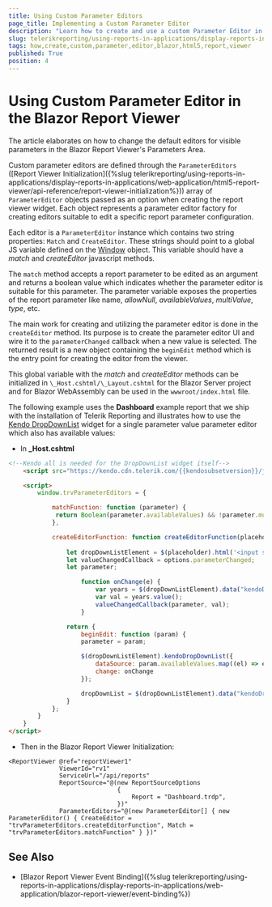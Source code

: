 ```yaml
---
title: Using Custom Parameter Editors
page_title: Implementing a Custom Parameter Editor 
description: "Learn how to create and use a custom Parameter Editor in the Telerik Reporting Blazor Report Viewer for all types of report parameters."
slug: telerikreporting/using-reports-in-applications/display-reports-in-applications/web-application/blazor-report-viewer/how-to-create-a-custom-parameter-editor
tags: how,create,custom,parameter,editor,blazor,html5,report,viewer
published: True
position: 4
---
```


# Using Custom Parameter Editor in the Blazor Report Viewer

The article elaborates on how to change the default editors for visible parameters in the Blazor Report Viewer's Parameters Area.

Custom parameter editors are defined through the `ParameterEditors` ([Report Viewer Initialization]({%slug telerikreporting/using-reports-in-applications/display-reports-in-applications/web-application/html5-report-viewer/api-reference/report-viewer-initialization%})) array of `ParameterEditor` objects passed as an option when creating the report viewer widget.
Each object represents a parameter editor factory for creating editors suitable to edit a specific report parameter configuration.

Each editor is a `ParameterEditor` instance which contains two string properties: `Match` and `CreateEditor`. These strings should point to a global JS variable defined on the [Window](https://developer.mozilla.org/en-US/docs/Web/API/Window) object. This variable should have a _match_ and _createEditor_ javascript methods.

The `match` method accepts a report parameter to be edited as an argument and returns a boolean value which indicates whether the parameter editor is suitable for this parameter. The parameter variable exposes the properties of the report parameter like name, *allowNull*, *availableValues*, *multiValue*, *type*, etc.

The main work for creating and utilizing the parameter editor is done in the `createEditor` method. Its purpose is to create the parameter editor UI and wire it to the `parameterChanged` callback when a new value is selected. The returned result is a new object containing the `beginEdit` method which is the entry point for creating the editor from the viewer.

This global variable with the _match_ and _createEditor_ methods can be initialized in `\_Host.cshtml/\_Layout.cshtml` for the Blazor Server project and for Blazor WebAssembly can be used in the `wwwroot/index.html` file.

The following example uses the **Dashboard** example report that we ship with the installation of Telerik Reporting and illustrates how to use the [Kendo DropDownList](https://demos.telerik.com/kendo-ui/dropdownlist/index) widget for a single parameter value parameter editor which also has available values:

- In **\_Host.cshtml**

````HTML
<!--Kendo all is needed for the DropDownList widget itself-->
    <script src="https://kendo.cdn.telerik.com/{{kendosubsetversion}}/js/kendo.all.min.js"></script>

    <script>
        window.trvParameterEditors = {

            matchFunction: function (parameter) {
             return Boolean(parameter.availableValues) && !parameter.multivalue;
            },

            createEditorFunction: function createEditorFunction(placeholder, options) {
        
                let dropDownListElement = $(placeholder).html('<input style="width: 50px;" />');
                let valueChangedCallback = options.parameterChanged;
                let parameter;

                    function onChange(e) {
                        var years = $(dropDownListElement).data("kendoDropDownList");
                        var val = years.value();
                        valueChangedCallback(parameter, val);
                    }

                return {
                    beginEdit: function (param) {
                    parameter = param;

                    $(dropDownListElement).kendoDropDownList({
                        dataSource: param.availableValues.map((el) => el.value),
                        change: onChange
                    });

                    dropDownList = $(dropDownListElement).data("kendoDropDownList");
                }
            };
        }
    }
</script>
````

- Then in the Blazor Report Viewer Initialization:

````CSHTML
<ReportViewer @ref="reportViewer1"
              ViewerId="rv1"
              ServiceUrl="/api/reports"
              ReportSource="@(new ReportSourceOptions
                              {
                                  Report = "Dashboard.trdp",
                              })"
              ParameterEditors="@(new ParameterEditor[] { new ParameterEditor() { CreateEditor = "trvParameterEditors.createEditorFunction", Match = "trvParameterEditors.matchFunction" } })"
````

## See Also

* [Blazor Report Viewer Event Binding]({%slug telerikreporting/using-reports-in-applications/display-reports-in-applications/web-application/blazor-report-viewer/event-binding%})

